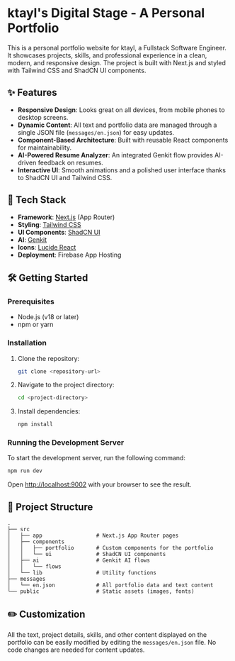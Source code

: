 # ktayl's Digital Stage - A Personal Portfolio

This is a personal portfolio website for ktayl, a Fullstack Software Engineer. It showcases projects, skills, and professional experience in a clean, modern, and responsive design. The project is built with Next.js and styled with Tailwind CSS and ShadCN UI components.

## ✨ Features

- **Responsive Design**: Looks great on all devices, from mobile phones to desktop screens.
- **Dynamic Content**: All text and portfolio data are managed through a single JSON file (`messages/en.json`) for easy updates.
- **Component-Based Architecture**: Built with reusable React components for maintainability.
- **AI-Powered Resume Analyzer**: An integrated Genkit flow provides AI-driven feedback on resumes.
- **Interactive UI**: Smooth animations and a polished user interface thanks to ShadCN UI and Tailwind CSS.

## 🚀 Tech Stack

- **Framework**: [Next.js](https://nextjs.org/) (App Router)
- **Styling**: [Tailwind CSS](https://tailwindcss.com/)
- **UI Components**: [ShadCN UI](https://ui.shadcn.com/)
- **AI**: [Genkit](https://firebase.google.com/docs/genkit)
- **Icons**: [Lucide React](https://lucide.dev/guide/packages/lucide-react)
- **Deployment**: Firebase App Hosting

## 🛠️ Getting Started

### Prerequisites

- Node.js (v18 or later)
- npm or yarn

### Installation

1.  Clone the repository:
    ```bash
    git clone <repository-url>
    ```
2.  Navigate to the project directory:
    ```bash
    cd <project-directory>
    ```
3.  Install dependencies:
    ```bash
    npm install
    ```

### Running the Development Server

To start the development server, run the following command:

```bash
npm run dev
```

Open [http://localhost:9002](http://localhost:9002) with your browser to see the result.

## 📁 Project Structure

```
.
├── src
│   ├── app                 # Next.js App Router pages
│   ├── components
│   │   ├── portfolio       # Custom components for the portfolio
│   │   └── ui              # ShadCN UI components
│   ├── ai                  # Genkit AI flows
│   │   └── flows
│   └── lib                 # Utility functions
├── messages
│   └── en.json             # All portfolio data and text content
└── public                  # Static assets (images, fonts)
```

## ✏️ Customization

All the text, project details, skills, and other content displayed on the portfolio can be easily modified by editing the `messages/en.json` file. No code changes are needed for content updates.
